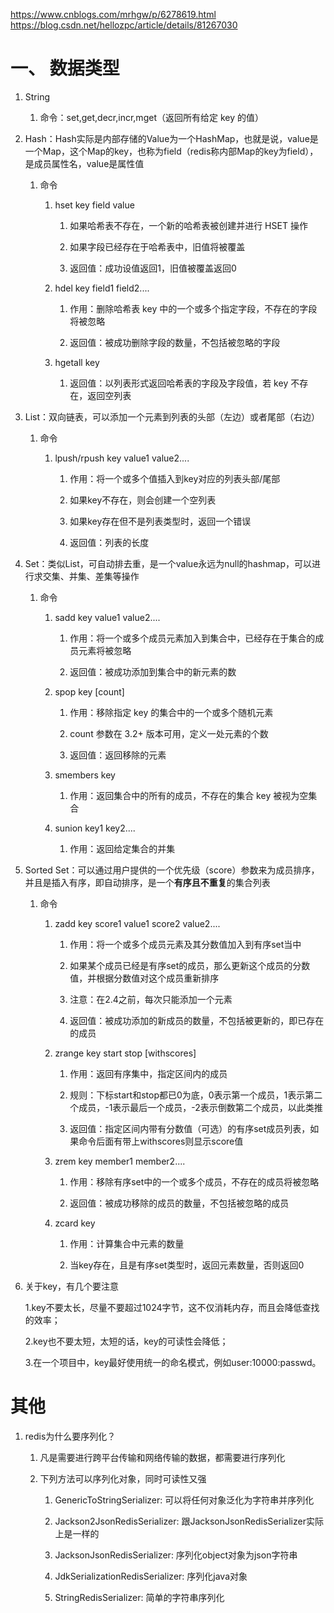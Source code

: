 https://www.cnblogs.com/mrhgw/p/6278619.html
https://blog.csdn.net/hellozpc/article/details/81267030

# 一、 数据类型
   1. String
      
      1. 命令：set,get,decr,incr,mget（返回所有给定 key 的值）
   
   2. Hash：Hash实际是内部存储的Value为一个HashMap，也就是说，value是一个Map，这个Map的key，也称为field（redis称内部Map的key为field），是成员属性名，value是属性值
      
      1. 命令
         
         1. hset key field value
            
            1. 如果哈希表不存在，一个新的哈希表被创建并进行 HSET 操作

            2. 如果字段已经存在于哈希表中，旧值将被覆盖
            
            3. 返回值：成功设值返回1，旧值被覆盖返回0
            
         2. hdel key field1 field2....
            
            1. 作用：删除哈希表 key 中的一个或多个指定字段，不存在的字段将被忽略
            
            2. 返回值：被成功删除字段的数量，不包括被忽略的字段
            
         3. hgetall key
            
            1. 返回值：以列表形式返回哈希表的字段及字段值，若 key 不存在，返回空列表
   
   3. List：双向链表，可以添加一个元素到列表的头部（左边）或者尾部（右边）
      
      1. 命令
         
         1. lpush/rpush key value1 value2....
            
            1. 作用：将一个或多个值插入到key对应的列表头部/尾部
            
            2. 如果key不存在，则会创建一个空列表
            
            3. 如果key存在但不是列表类型时，返回一个错误
            
            4. 返回值：列表的长度
   
   4. Set：类似List，可自动排去重，是一个value永远为null的hashmap，可以进行求交集、并集、差集等操作
      
      1. 命令
         
         1. sadd key value1 value2....
            
            1. 作用：将一个或多个成员元素加入到集合中，已经存在于集合的成员元素将被忽略
            
            2. 返回值：被成功添加到集合中的新元素的数
            
         2. spop key [count]
            
            1. 作用：移除指定 key 的集合中的一个或多个随机元素
            
            2. count 参数在 3.2+ 版本可用，定义一处元素的个数
            
            3. 返回值：返回移除的元素
            
         3. smembers key
            
            1. 作用：返回集合中的所有的成员，不存在的集合 key 被视为空集合
            
         4. sunion key1 key2....
            
            1. 作用：返回给定集合的并集
   
   5. Sorted Set：可以通过用户提供的一个优先级（score）参数来为成员排序，并且是插入有序，即自动排序，是一个**有序且不重复**的集合列表
      
      1. 命令
         
         1. zadd key score1 value1 score2 value2....
            
            1. 作用：将一个或多个成员元素及其分数值加入到有序set当中
            
            2. 如果某个成员已经是有序set的成员，那么更新这个成员的分数值，并根据分数值对这个成员重新排序
            
            3. 注意：在2.4之前，每次只能添加一个元素
            
            4. 返回值：被成功添加的新成员的数量，不包括被更新的，即已存在的成员
            
         2. zrange key start stop [withscores]
            
            1. 作用：返回有序集中，指定区间内的成员
            
            2. 规则：下标start和stop都已0为底，0表示第一个成员，1表示第二个成员，-1表示最后一个成员，-2表示倒数第二个成员，以此类推
            
            3. 返回值：指定区间内带有分数值（可选）的有序set成员列表，如果命令后面有带上withscores则显示score值
            
         3. zrem key member1 member2....
            
            1. 作用：移除有序set中的一个或多个成员，不存在的成员将被忽略
            
            2. 返回值：被成功移除的成员的数量，不包括被忽略的成员
           
         4. zcard key 
            
            1. 作用：计算集合中元素的数量
            
            2. 当key存在，且是有序set类型时，返回元素数量，否则返回0
   
   6. 关于key，有几个要注意
      
      1.key不要太长，尽量不要超过1024字节，这不仅消耗内存，而且会降低查找的效率；
      
      2.key也不要太短，太短的话，key的可读性会降低；
      
      3.在一个项目中，key最好使用统一的命名模式，例如user:10000:passwd。   
   
# 其他
1. redis为什么要序列化？
   
   1. 凡是需要进行跨平台传输和网络传输的数据，都需要进行序列化

   2. 下列方法可以序列化对象，同时可读性又强
      
      1. GenericToStringSerializer: 可以将任何对象泛化为字符串并序列化

      2. Jackson2JsonRedisSerializer: 跟JacksonJsonRedisSerializer实际上是一样的
      
      3. JacksonJsonRedisSerializer: 序列化object对象为json字符串

      4. JdkSerializationRedisSerializer: 序列化java对象

      5. StringRedisSerializer: 简单的字符串序列化   
